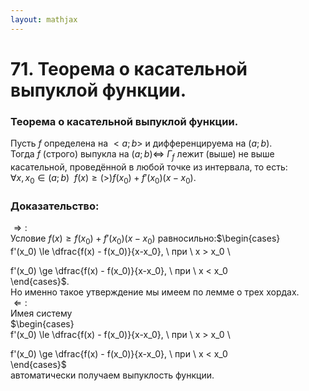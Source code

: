 ```yaml
---  
layout: mathjax  
---  
```

  
# 71. Теорема о касательной выпуклой функции.  
  
### Теорема о касательной выпуклой функции.  
Пусть $f$ определена на $<a;b>$ и дифференцируема на $(a;b)$.  
Тогда $f$ (строго) выпукла на $(a;b)\Leftrightarrow$ $Г_f$ лежит (выше) не выше касательной, проведённой в любой точке из интервала, то есть:  
$\forall x, x_0\in(a;b)  ~~ f(x)\ge(>)f(x_0)+f'(x_0)(x-x_0)$.  
  
### Доказательство:  
$\Rightarrow:$  
Условие $f(x) \ge f(x_0) + f'(x_0)(x-x_0)$ равносильно:$\begin{cases}  
f'(x_0) \le \dfrac{f(x) - f(x_0)}{x-x_0}, \ при \ x > x_0 \\  
  
f'(x_0) \ge \dfrac{f(x) - f(x_0)}{x-x_0}, \ при \ x < x_0  
\end{cases}$.  
Но именно такое утверждение мы имеем по лемме о трех хордах.  
$\Leftarrow:$  
Имея систему  
$\begin{cases}  
f'(x_0) \le \dfrac{f(x) - f(x_0)}{x-x_0}, \ при \ x > x_0 \\  
  
f'(x_0) \ge \dfrac{f(x) - f(x_0)}{x-x_0}, \ при \ x < x_0  
\end{cases}$  
автоматически получаем выпуклость функции.  
